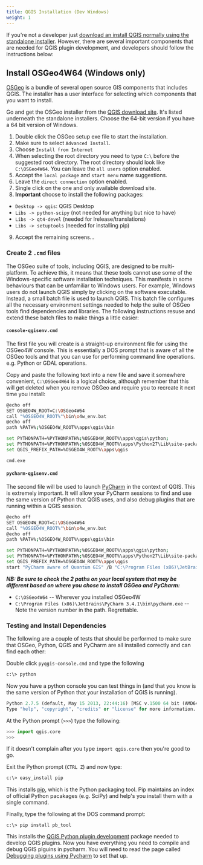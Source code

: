 ```yaml
---
title: QGIS Installation (Dev Windows)
weight: 1
---
```


If you're not a developer just [download an install QGIS normally using the standalone installer](http://www.qgis.org/en/site/forusers/download.html). However, there are several important components that are needed for QGIS plugin development, and developers should follow the instructions below:

## Install OSGeo4W64 (Windows only)

[OSGeo](http://www.osgeo.org/) is a bundle of several open source GIS components that includes QGIS. The installer has a user interface for selecting which components that you want to install.

Go and get the OSGeo installer from the [QGIS download site](http://www.qgis.org/en/site/forusers/download.html). It's listed underneath the standalone installers. Choose the 64-bit version if you have a 64 bit version of Windows.

1. Double click the OSGeo setup exe file to start the installation.
2. Make sure to select `Advanced Install`.
3. Choose `Install from Internet`
4. When selecting the root directory you need to type `C:\` before the suggested root directory. The root directory should look like `C:\OSGeo4W64`. You can leave the `all users` option enabled.
5. Accept the `local package` and `start menu` name suggestions.
6. Leave the `direct connection` option enabled.
7. Single click on the one and only available download site.
8. **Important** choose to install the following packages:
 * `Desktop -> qgis`: QGIS Desktop
 * `Libs -> python-scipy` (not needed for anything but nice to have)
 * `Libs -> qt4-devel` (needed for lrelease/translations)
 * `Libs -> setuptools` (needed for installing pip)
9. Accept the remaining screens...

### Create 2 `.cmd` files

The OSGeo suite of tools, including QGIS, are designed to be multi-platform. To achieve this, it means that these tools cannot use some of the Windows-specific software installation techniques. This manifests in some behaviours that can be unfamiliar to Windows users. For example, Windows users do not launch QGIS simply by clicking on the software executable. Instead, a small batch file is used to launch QGIS. This batch file configures all the necessary environment settings needed to help the suite of OSGeo tools find dependencies and libraries. The following instructions resuse and extend these batch files to make things a little easier:

#### `console-qgisenv.cmd`

The first file  you will create is a straight-up environment file for using the OSGeo4W console. This is essentially a DOS prompt that is aware of all the OSGeo tools and that you can use for performing command line operations. e.g. Python or GDAL operations.

Copy and paste the following text into a new file and save it somewhere convenient, `C:\OSGeo4W64` is a logical choice, although remember that this will get deleted when you remove OSGeo and require you to recreate it next time you install:

``` sh
@echo off
SET OSGEO4W_ROOT=C:\OSGeo4W64
call "%OSGEO4W_ROOT%"\bin\o4w_env.bat
@echo off
path %PATH%;%OSGEO4W_ROOT%\apps\qgis\bin

set PYTHONPATH=%PYTHONPATH%;%OSGEO4W_ROOT%\apps\qgis\python;
set PYTHONPATH=%PYTHONPATH%;%OSGEO4W_ROOT%\apps\Python27\Lib\site-packages
set QGIS_PREFIX_PATH=%OSGEO4W_ROOT%\apps\qgis

cmd.exe
```

#### `pycharm-qgisenv.cmd`

The second file will be used to launch [PyCharm](https://www.jetbrains.com/pycharm) in the context of QGIS. This is extremely important. It will allow your PyCharm sessions to find and use the same version of Python that QGIS uses, and also debug plugins that are running within a QGIS session.

``` sh
@echo off
SET OSGEO4W_ROOT=C:\OSGeo4W64
call "%OSGEO4W_ROOT%"\bin\o4w_env.bat
@echo off
path %PATH%;%OSGEO4W_ROOT%\apps\qgis\bin

set PYTHONPATH=%PYTHONPATH%;%OSGEO4W_ROOT%\apps\qgis\python;
set PYTHONPATH=%PYTHONPATH%;%OSGEO4W_ROOT%\apps\Python27\Lib\site-packages
set QGIS_PREFIX_PATH=%OSGEO4W_ROOT%\apps\qgis
start "PyCharm aware of Quantum GIS" /B "C:\Program Files (x86)\JetBrains\PyCharm 3.4.1\bin\pycharm.exe" %*
```

***NB: Be sure to check the 2 paths on your local system that may be different based on where you chose to install OSGeo and PyCharm:***

* `C:\OSGeo4W64` -- Wherever you installed OSGeo4W
* `C:\Program Files (x86)\JetBrains\PyCharm 3.4.1\bin\pycharm.exe` -- Note the version number in the path. Regrettable. 

### Testing and Install Dependencies

The following are a couple of tests that should be performed to make sure that OSGeo, Python, QGIS and PyCharm are all installed correctly and can find each other:

Double click `pyqgis-console.cmd` and type the following

``` sh 
c:\> python
```

Now you have a python console you can test things in (and that you know is the same version of Python that your installation of QGIS is running).

``` python
Python 2.7.5 (default, May 15 2013, 22:44:16) [MSC v.1500 64 bit (AMD64)] on win32
Type "help", "copyright", "credits" or "license" for more information.
```

At the Python prompt (`>>>`) type the following:

``` python
>>> import qgis.core
>>>
```

If it doesn't complain after you type `import qgis.core` then you're good to go.

Exit the Python prompt (`CTRL Z`) and now type:

``` bash
c:\> easy_install pip
```

This installs [pip](https://pypi.python.org/pypi), which is the Python packaging tool. Pip maintains an index of official Python pacakages (e.g. SciPy) and help's you install them with a single command.

Finally, type the following at the DOS command prompt: 

```
c:\> pip install pb_tool
```

This installs the [QGIS Python plugin development](https://pypi.python.org/pypi/pb_tool/1.9) package needed to develop QGIS plugins. Now you have everything you need to compile and debug QGIS plguins in pycharm. You will need to read the page called [Debugging plugins using Pycharm]({{site.baseurl}}/Development/QGIS/pycharm/) to set that up. 
